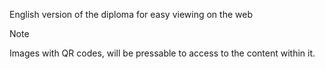 English version of the diploma for easy viewing on the web

> [!NOTE]
> Images with QR codes, will be pressable to access to the content within it.
